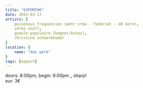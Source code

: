 ```yaml
---
title: "EXPORT#6"
date: 2015-03-17
artists: [
    poisonous frequencies (petr vrba - federsel - dd kern),
    sörés zsolt,
    gueule populaire (bogner/kutas),
    christine schoerkhuber
]
location: {
    name: "das werk"
}
tags: [export]
---
```

doors: 8:00pm, begin: 9:00pm _ sharp!  
eur: 3€

